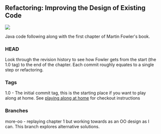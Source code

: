 ## Refactoring: Improving the Design of Existing Code

![](https://www.youtube.com/embed/-lkiccO8h6w)

Java code following along with the first chapter of Martin Fowler's book. 

### HEAD
Look through the revision history to see how Fowler gets from the start (the 1.0 tag) to the end of the chapter. Each commit roughly equates to a single step or refactoring.

### Tags
1.0 - The initial commit tag, this is the starting place if you want to play along at home. 
See [playing along at home](/play_along.md) for checkout instructions

### Branches
more-oo - replaying chapter 1 but working towards as an OO design as I can. This branch explores alternative solutions. 

